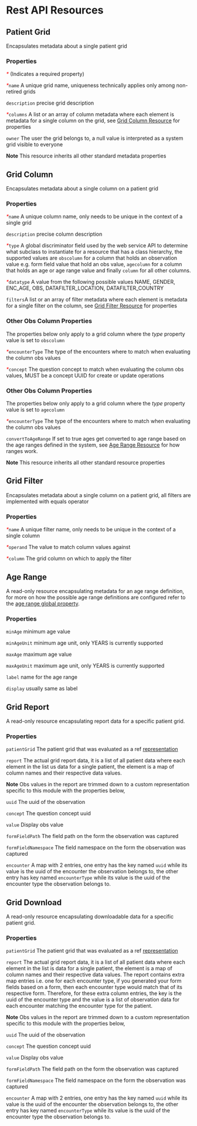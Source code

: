 # Rest API Resources

## Patient Grid
Encapsulates metadata about a single patient grid

### Properties
<i style='color:red'>*</i> (Indicates a required property)

<i style='color:red'>*</i>`name` A unique grid name, uniqueness technically applies only among non-retired grids

`description` precise grid description

<i style='color:red'>*</i>`columns` A list or an array of column metadata where each element is metadata for a single 
column on the grid, see [Grid Column Resource](#grid-column) for properties

`owner` The user the grid belongs to, a null value is interpreted as a system grid visible to everyone

**Note** This resource inherits all other standard metadata properties

## Grid Column
Encapsulates metadata about a single column on a patient grid

### Properties
<i style='color:red'>*</i>`name` A unique column name, only needs to be unique in the context of a single grid

`description` precise column description

<i style='color:red'>*</i>`type` A global discriminator field used by the web service API to determine what subclass to 
instantiate for a resource that has a class hierarchy, the supported values are `obscolumn` for a column that holds an 
observation value e.g. form field value that hold an obs value, `agecolumn` for a column that holds an age or age range 
value and finally `column` for all other columns.

<i style='color:red'>*</i>`datatype` A value from the following possible values NAME, GENDER, ENC_AGE, OBS, 
DATAFILTER_LOCATION, DATAFILTER_COUNTRY

`filters`A list or an array of filter metadata where each element is metadata for a single filter on the column, see 
[Grid Filter Resource](#grid-filter) for properties

### Other Obs Column Properties
The properties below only apply to a grid column where the _type_ property value is set to `obscolumn`

<i style='color:red'>*</i>`encounterType` The type of the encounters where to match when evaluating the column obs values

<i style='color:red'>*</i>`concept` The question concept to match when evaluating the column obs values, MUST be a 
concept UUID for create or update operations


### Other Obs Column Properties
The properties below only apply to a grid column where the _type_ property value is set to `agecolumn`

<i style='color:red'>*</i>`encounterType` The type of the encounters where to match when evaluating the column obs values

`convertToAgeRange` If set to true ages get converted to age range based on the age ranges defined in the system, see
[Age Range Resource](#age-range) for how ranges work.

**Note** This resource inherits all other standard resource properties

## Grid Filter
Encapsulates metadata about a single column on a patient grid, all filters are implemented with equals operator

### Properties
<i style='color:red'>*</i>`name` A unique filter name, only needs to be unique in the context of a single column

<i style='color:red'>*</i>`operand` The value to match column values against

<i style='color:red'>*</i>`column` The grid column on which to apply the filter

## Age Range
A read-only resource encapsulating metadata for an age range definition, for more on how the possible age range
definitions are configured refer to the [age range global property](../../../README.md#age-ranges).

### Properties
`minAge` minimum age value

`minAgeUnit` minimum age unit, only YEARS is currently supported

`maxAge` maximum age value

`maxAgeUnit` maximum age unit, only YEARS is currently supported

`label` name for the age range

`display` usually same as label

## Grid Report
A read-only resource encapsulating report data for a specific patient grid.

### Properties
`patientGrid` The patient grid that was evaluated as a ref [representation](https://wiki.openmrs.org/x/P4IaAQ)

`report` The actual grid report data, it is a list of all patient data where each element in the list us data for a
single patient, the element is a map of column names and their respective data values.


**Note** Obs values in the report are trimmed down to a custom representation specific to this module with the
properties below,

`uuid` The uuid of the observation

`concept` The question concept uuid

`value` Display obs value

`formFieldPath` The field path on the form the observation was captured

`formFieldNamespace` The field namespace on the form the observation was captured

`encounter` A map with 2 entries, one entry has the key named `uuid` while its value is the uuid of the encounter the
observation belongs to, the other entry has key named `encounterType` while its value is the uuid of the encounter type
the observation belongs to.

## Grid Download
A read-only resource encapsulating downloadable data for a specific patient grid.

### Properties
`patientGrid` The patient grid that was evaluated as a ref [representation](https://wiki.openmrs.org/x/P4IaAQ)

`report` The actual grid report data, it is a list of all patient data where each element in the list is data for a
single patient, the element is a map of column names and their respective data values. The report contains extra map 
entries i.e. one for each encounter type, if you generated your form fields based on a form, then each encounter type 
would match that of its respective form. Therefore, for these extra column entries, the key is the uuid of the encounter 
type and the value is a list of observation data for each encounter matching the encounter type for the patient.


**Note** Obs values in the report are trimmed down to a custom representation specific to this module with the
properties below,

`uuid` The uuid of the observation

`concept` The question concept uuid

`value` Display obs value

`formFieldPath` The field path on the form the observation was captured

`formFieldNamespace` The field namespace on the form the observation was captured

`encounter` A map with 2 entries, one entry has the key named `uuid` while its value is the uuid of the encounter the
observation belongs to, the other entry has key named `encounterType` while its value is the uuid of the encounter type
the observation belongs to.
